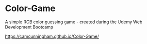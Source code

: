 # Color-Game

A simple RGB color guessing game - created during the Udemy Web Development Bootcamp

https://camcunningham.github.io/Color-Game/
